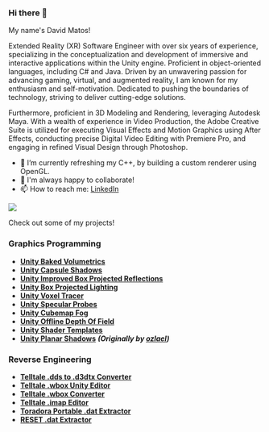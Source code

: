### Hi there 👋

My name's David Matos!

Extended Reality (XR) Software Engineer with over six years of experience, specializing in the conceptualization and development of immersive and interactive applications within the Unity engine. Proficient in object-oriented languages, including C# and Java. Driven by an unwavering passion for advancing gaming, virtual, and augmented reality, I am known for my enthusiasm and self-motivation. Dedicated to pushing the boundaries of technology, striving to deliver cutting-edge solutions. 

Furthermore, proficient in 3D Modeling and Rendering, leveraging Autodesk Maya. With a wealth of experience in Video Production, the Adobe Creative Suite is utilized for executing Visual Effects and Motion Graphics using After Effects, conducting precise Digital Video Editing with Premiere Pro, and engaging in refined Visual Design through Photoshop.

- 🔭 I’m currently refreshing my C++, by building a custom renderer using OpenGL.
- 👋 I'm always happy to collaborate!
- 📫 How to reach me: [LinkedIn](https://www.linkedin.com/in/david-matos-a11a04187/)

<!-- ![](https://github-readme-stats.vercel.app/api/top-langs/?username=frostbone25&layout=compact&card_width=100) -->

<!-- ![](https://github-readme-stats.vercel.app/api?username=frostbone25&hide=contribs&include_all_commits=true&count_private=true)  -->

[![](https://github-profile-trophy.vercel.app/?username=frostbone25&rank=-C,-B&margin-w=4)](https://github.com/frostbone25)

Check out some of my projects!

### Graphics Programming
- **[Unity Baked Volumetrics](https://github.com/frostbone25/Unity-Baked-Volumetrics)**
- **[Unity Capsule Shadows](https://github.com/frostbone25/Unity-Capsule-Shadows)**
- **[Unity Improved Box Projected Reflections](https://github.com/frostbone25/Unity-Improved-Box-Projected-Reflections/tree/main)**
- **[Unity Box Projected Lighting](https://github.com/frostbone25/Unity-Box-Projected-Lighting)**
- **[Unity Voxel Tracer](https://github.com/frostbone25/Unity-Voxel-Tracer)**
- **[Unity Specular Probes](https://github.com/frostbone25/Unity-Specular-Probes)**
- **[Unity Cubemap Fog](https://github.com/frostbone25/Unity-Cubemap-Fog)**
- **[Unity Offline Depth Of Field](https://github.com/frostbone25/Unity-Offline-Depth-Of-Field)**
- **[Unity Shader Templates](https://github.com/frostbone25/Unity-Shader-Templates)**
- **[Unity Planar Shadows](https://github.com/frostbone25/Unity-Planar-Shadows)** ***(Originally by [ozlael](https://github.com/ozlael))***

### Reverse Engineering
- **[Telltale .dds to .d3dtx Converter](https://github.com/Telltale-Modding-Group/DDS-D3DTX-Converter)**
- **[Telltale .wbox Unity Editor](https://github.com/Telltale-Modding-Group/Unity_WBOX_Editor)**
- **[Telltale .wbox Converter](https://github.com/Telltale-Modding-Group/WalkBoxes-Converter)**
- **[Telltale .imap Editor](https://github.com/Telltale-Modding-Group/IMAP-Editor)**
- **[Toradora Portable .dat Extractor](https://github.com/frostbone25/Toradora-Portable-Dat-Extractor)**
- **[RESET .dat Extractor](https://github.com/frostbone25/RESET-dat-extractor)**

<!--### Restoration
- **[Unity 2.6 FPS Tutorial Restored](https://github.com/frostbone25/Unity-FPS-Tutorial-Restored)**
-->

<!--
- | Project  | Screenshots |
| ------------- | ------------- |
| **[Unity Baked Volumetrics](https://github.com/frostbone25/Unity-Baked-Volumetrics)**  | ![sponza3](https://github.com/frostbone25/Unity-Baked-Volumetrics/blob/main/GithubContent/sponza3.png) |
| **[Unity Capsule Shadows](https://github.com/frostbone25/Unity-Capsule-Shadows)**  | ![char1](https://github.com/frostbone25/Unity-Capsule-Shadows/blob/main/GithubContent/char1.png) |
| **[Unity Specular Probes](https://github.com/frostbone25/Unity-Specular-Probes)**  | ![result1-on](https://github.com/frostbone25/Unity-Specular-Probes/blob/main/GithubContent/result1-on.png) |
| **[Unity Cubemap Fog](https://github.com/frostbone25/Unity-Cubemap-Fog)**  | ![result2](https://github.com/frostbone25/Unity-Cubemap-Fog/blob/main/GithubContent/result2.png) |
| **[Unity Improved Box Projected Reflections](https://github.com/frostbone25/Unity-Improved-Box-Projected-Reflections/tree/main)**  | ![8](https://github.com/frostbone25/Unity-Improved-Box-Projected-Reflections/blob/main/GithubContent/8.png) |
| **[Unity Box Projected Lighting](https://github.com/frostbone25/Unity-Box-Projected-Lighting)** | ![1-sample](https://github.com/frostbone25/Unity-Box-Projected-Lighting/blob/main/GithubContent/1-sample.png) |
| **[Unity Planar Shadows](https://github.com/frostbone25/Unity-Planar-Shadows)** ***(Originally by [ozlael](https://github.com/ozlael))*** | ![preview](https://github.com/frostbone25/Unity-Planar-Shadows/blob/master/GithubContent/preview.png) |



### Graphics Programming
| Graphics Programming | Reverse Engineering |
| ------------- | ------------- |
| **[Unity Baked Volumetrics](https://github.com/frostbone25/Unity-Baked-Volumetrics)**  | **[Telltale .dds to .d3dtx Converter](https://github.com/Telltale-Modding-Group/DDS-D3DTX-Converter)** |
| **[Unity Capsule Shadows](https://github.com/frostbone25/Unity-Capsule-Shadows)** | **[Telltale .wbox Unity Editor](https://github.com/Telltale-Modding-Group/Unity_WBOX_Editor)** |
| **[Unity Specular Probes](https://github.com/frostbone25/Unity-Specular-Probes)** | **[Telltale .wbox Converter](https://github.com/Telltale-Modding-Group/WalkBoxes-Converter)** |
| **[Unity Cubemap Fog](https://github.com/frostbone25/Unity-Cubemap-Fog)** | **[Telltale .imap Editor](https://github.com/Telltale-Modding-Group/IMAP-Editor)** |
| **[Unity Planar Shadows](https://github.com/frostbone25/Unity-Planar-Shadows)** ***(Originally by [ozlael](https://github.com/ozlael))*** | **[Toradora Portable .dat Extractor](https://github.com/frostbone25/Toradora-Portable-Dat-Extractor)** |
| **[Unity Improved Box Projected Reflections](https://github.com/frostbone25/Unity-Improved-Box-Projected-Reflections/tree/main)** | **[RESET .dat Extractor](https://github.com/frostbone25/RESET-dat-extractor)** |
| **[Unity Box Projected Lighting](https://github.com/frostbone25/Unity-Box-Projected-Lighting)** | |
-->


